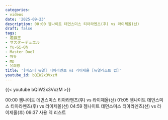 ```yaml
---
categories:
- videos
date: '2025-09-23'
description: 00:00 젬나이트 데먼스미스 티아라멘츠(후) vs 라이제올(선)
draft: false
tags:
- 遊戯王
- マスターデュエル
- Yu-Gi-Oh
- Master Duel
- 마듀
- MD
- 유희왕
title: '[마스터 듀얼] 티아라멘츠 vs 라이제올 [듀얼리스트 컵]'
youtube_id: bQIW2x3VxzM
---
```



{{< youtube bQIW2x3VxzM >}}

00:00 젬나이트 데먼스미스 티아라멘츠(후) vs 라이제올(선)
01:05 젬나이트 데먼스미스 티아라멘츠(후) vs 라이제올(선)
04:59 젬나이트 데먼스미스 티아라멘츠(선) vs 라이제올(후)
09:37 사용 덱 리스트